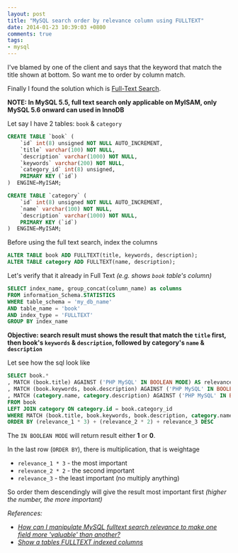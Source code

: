 ```yaml
---
layout: post
title: "MySQL search order by relevance column using FULLTEXT"
date: 2014-01-23 10:39:03 +0800
comments: true
tags: 
- mysql
---
```


I've blamed by one of the client and says that the keyword that match the title shown at bottom. So want me to order by column match.

Finally I found the solution which is [Full-Text Search](http://dev.mysql.com/doc/refman/5.5/en/fulltext-search.html).

**NOTE: In MySQL 5.5, full text search only applicable on MyISAM, only MySQL 5.6 onward can used in InnoDB**

Let say I have 2 tables: `book` & `category`

```sql
CREATE TABLE `book` (
    `id` int(8) unsigned NOT NULL AUTO_INCREMENT,
    `title` varchar(100) NOT NULL,
    `description` varchar(1000) NOT NULL,
    `keywords` varchar(200) NOT NULL,
    `category_id` int(8) unsigned,
    PRIMARY KEY (`id`)
)  ENGINE=MyISAM;

CREATE TABLE `category` (
    `id` int(8) unsigned NOT NULL AUTO_INCREMENT,
    `name` varchar(100) NOT NULL,
    `description` varchar(1000) NOT NULL,
    PRIMARY KEY (`id`)
)  ENGINE=MyISAM;
```

Before using the full text search, index the columns

```sql
ALTER TABLE book ADD FULLTEXT(title, keywords, description);
ALTER TABLE category ADD FULLTEXT(name, description);
```

Let's verify that it already in Full Text _(e.g. shows `book` table's column)_

```sql
SELECT index_name, group_concat(column_name) as columns
FROM information_Schema.STATISTICS 
WHERE table_schema = 'my_db_name' 
AND table_name = 'book'
AND index_type = 'FULLTEXT'
GROUP BY index_name
```

**Objective: search result must shows the result that match the `title` first, then book's `keywords` & `description`, followed by category's `name` & `description`**

Let see how the sql look like

```sql
SELECT book.*
, MATCH (book.title) AGAINST ('PHP MySQL' IN BOOLEAN MODE) AS relevance_1
, MATCH (book.keywords, book.description) AGAINST ('PHP MySQL' IN BOOLEAN MODE) AS relevance_2
, MATCH (category.name, category.description) AGAINST ('PHP MySQL' IN BOOLEAN MODE) AS relevance_3
FROM book
LEFT JOIN category ON category.id = book.category_id
WHERE MATCH (book.title, book.keywords, book.description, category.name, category.description) AGAINST ('PHP MySQL' IN BOOLEAN MODE)
ORDER BY (relevance_1 * 3) + (relevance_2 * 2) + relevance_3 DESC
```

The `IN BOOLEAN MODE` will return result either **1** or **0**.

In the last row (`ORDER BY`), there is multiplication, that is weightage

* `relevance_1 * 3` - the most important
* `relevance_2 * 2` - the second important
* `relevance_3` - the least important (no multiply anything)

So order them descendingly will give the result most important first _(higher the number, the more important)_

_References:_

* _[How can I manipulate MySQL fulltext search relevance to make one field more 'valuable' than another?](http://stackoverflow.com/questions/547542/how-can-i-manipulate-mysql-fulltext-search-relevance-to-make-one-field-more-val/600915#600915)_
* _[Show a tables FULLTEXT indexed columns](http://stackoverflow.com/questions/4107599/show-a-tables-fulltext-indexed-columns/4107794#4107794)_
